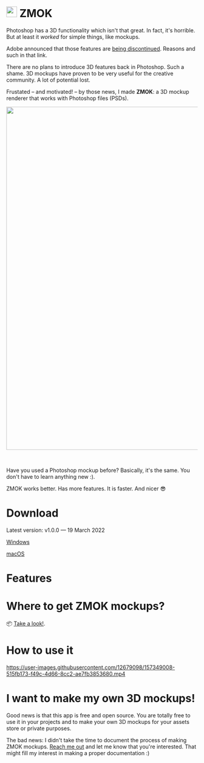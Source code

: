 # <img src="https://user-images.githubusercontent.com/12679098/157353311-300a63ba-8ee6-48b5-a411-0cde73263add.png" width="28" height="auto"> ZMOK



Photoshop has a 3D functionality which isn't that great. In fact, it's horrible. But at least it *worked* for simple things, like mockups.

Adobe announced that those features are [being discontinued](https://helpx.adobe.com/photoshop/kb/3d-faq.html#discontinued-photoshop-3d-features). Reasons and such in that link.

There are no plans to introduce 3D features back in Photoshop. Such a shame. 3D mockups have proven to be very useful for the creative community. A lot of potential lost.

Frustated – and motivated! – by those news, I made **ZMOK**: a 3D mockup renderer that works with Photoshop files (PSDs). 

<img src="https://user-images.githubusercontent.com/12679098/157457528-6cf81945-ab3c-4c68-a1b4-9b6aafa472f5.png" width="900" height="auto">

&nbsp;

Have you used a Photoshop mockup before? Basically, it's the same. You don't have to learn anything new :).

ZMOK works better. Has more features. It is faster. And nicer 😎

# Download

Latest version: v1.0.0 — 19 March 2022

[Windows](https://github.com/MARTYR-X-LTD/ZMOK/releases/download/v1.0.0/ZMOK_1.0.0_Windows_Setup.exe)

[macOS](https://github.com/MARTYR-X-LTD/ZMOK/releases/download/v1.0.0/ZMOK_1.0.0_macOS_Setup.dmg)

# Features

# Where to get ZMOK mockups?

📦 [Take a look!](https://martyr.shop/collections/all/3D).

# How to use it

https://user-images.githubusercontent.com/12679098/157349008-515fb173-f49c-4d66-8cc2-ae7fb3853680.mp4

# I want to make my own 3D mockups!

Good news is that this app is free and open source. You are totally free to use it in your projects and to make your own 3D mockups for your assets store or private purposes.

The bad news: I didn't take the time to document the process of making ZMOK mockups. [Reach me out](https://martyr.shop/pages/contact) and let me know that you're interested. That might fill my interest in making a proper documentation :)
